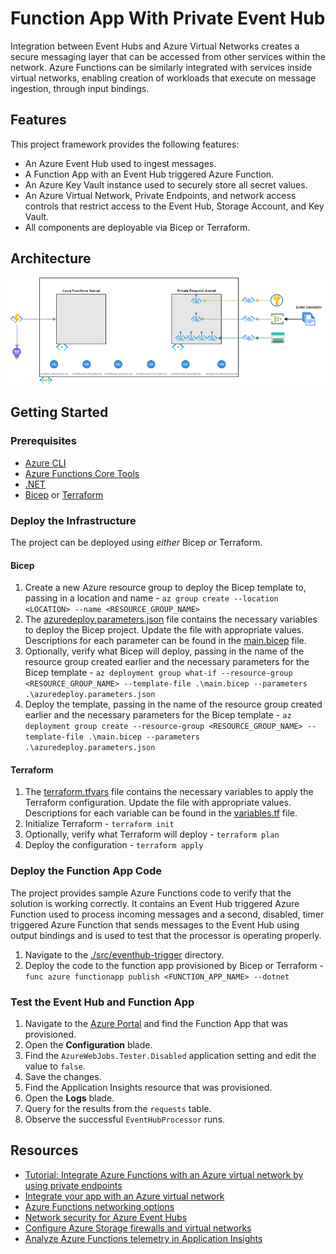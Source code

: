 # Function App With Private Event Hub

Integration between Event Hubs and Azure Virtual Networks creates a secure messaging layer that can be accessed from other services within the network. Azure Functions can be similarly integrated with services inside virtual networks, enabling creation of workloads that execute on message ingestion, through input bindings.

## Features

This project framework provides the following features:

* An Azure Event Hub used to ingest messages.
* A Function App with an Event Hub triggered Azure Function.
* An Azure Key Vault instance used to securely store all secret values.
* An Azure Virtual Network, Private Endpoints, and network access controls that restrict access to the Event Hub, Storage Account, and Key Vault.
* All components are deployable via Bicep or Terraform.

## Architecture

![Architecture diagram](./media/architectureDiagram.png)

## Getting Started

### Prerequisites

* [Azure CLI](https://docs.microsoft.com/cli/azure/install-azure-cli)
* [Azure Functions Core Tools](https://docs.microsoft.com/azure/azure-functions/functions-run-local?tabs=windows%2Ccsharp%2Cbash#install-the-azure-functions-core-tools)
* [.NET](https://docs.microsoft.com/dotnet/core/install/)
* [Bicep](https://docs.microsoft.com/azure/azure-resource-manager/bicep/install) or [Terraform](https://www.terraform.io/downloads.html)

### Deploy the Infrastructure

The project can be deployed using _either_ Bicep _or_ Terraform.

#### Bicep

1. Create a new Azure resource group to deploy the Bicep template to, passing in a location and name - `az group create --location <LOCATION> --name <RESOURCE_GROUP_NAME>`
2. The [azuredeploy.parameters.json](./IaC/bicep/azuredeploy.parameters.json) file contains the necessary variables to deploy the Bicep project. Update the file with appropriate values. Descriptions for each parameter can be found in the [main.bicep](./IaC/bicep/main.bicep) file.
3. Optionally, verify what Bicep will deploy, passing in the name of the resource group created earlier and the necessary parameters for the Bicep template - `az deployment group what-if --resource-group <RESOURCE_GROUP_NAME> --template-file .\main.bicep --parameters .\azuredeploy.parameters.json`
4. Deploy the template, passing in the name of the resource group created earlier and the necessary parameters for the Bicep template - `az deployment group create --resource-group <RESOURCE_GROUP_NAME> --template-file .\main.bicep --parameters .\azuredeploy.parameters.json`

#### Terraform

1. The [terraform.tfvars](./IaC/terraform/terraform.tfvars) file contains the necessary variables to apply the Terraform configuration. Update the file with appropriate values. Descriptions for each variable can be found in the [variables.tf](./IaC/terraform/variables.tf) file.
2. Initialize Terraform - `terraform init`
3. Optionally, verify what Terraform will deploy - `terraform plan`
4. Deploy the configuration - `terraform apply`

### Deploy the Function App Code

The project provides sample Azure Functions code to verify that the solution is working correctly. It contains an Event Hub triggered Azure Function used to process incoming messages and a second, disabled, timer triggered Azure Function that sends messages to the Event Hub using output bindings and is used to test that the processor is operating properly.

1. Navigate to the [./src/eventhub-trigger](./src/eventhub-trigger) directory.
2. Deploy the code to the function app provisioned by Bicep or Terraform - `func azure functionapp publish <FUNCTION_APP_NAME> --dotnet`

### Test the Event Hub and Function App

1. Navigate to the [Azure Portal](https://portal.azure.com) and find the Function App that was provisioned.
1. Open the **Configuration** blade.
1. Find the `AzureWebJobs.Tester.Disabled` application setting and edit the value to `false`.
1. Save the changes.
1. Find the Application Insights resource that was provisioned.
1. Open the **Logs** blade.
1. Query for the results from the `requests` table.
1. Observe the successful `EventHubProcessor` runs.

## Resources

* [Tutorial: Integrate Azure Functions with an Azure virtual network by using private endpoints](https://docs.microsoft.com/azure/azure-functions/functions-create-vnet)
* [Integrate your app with an Azure virtual network](https://docs.microsoft.com/azure/app-service/overview-vnet-integration)
* [Azure Functions networking options](https://docs.microsoft.com/azure/azure-functions/functions-networking-options)
* [Network security for Azure Event Hubs](https://docs.microsoft.com/azure/event-hubs/network-security)
* [Configure Azure Storage firewalls and virtual networks](https://docs.microsoft.com/azure/storage/common/storage-network-security)
* [Analyze Azure Functions telemetry in Application Insights](https://docs.microsoft.com/azure/azure-functions/analyze-telemetry-data)
